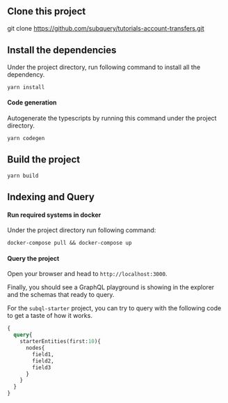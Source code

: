 ## Clone this project

git clone https://github.com/subquery/tutorials-account-transfers.git

## Install the dependencies

Under the project directory, run following command to install all the dependency.
```
yarn install
```

#### Code generation

Autogenerate the typescripts by running this command under the project directory.

````
yarn codegen
````

## Build the project

```
yarn build
```

## Indexing and Query

#### Run required systems in docker


Under the project directory run following command:

```
docker-compose pull && docker-compose up
```
#### Query the project

Open your browser and head to `http://localhost:3000`.

Finally, you should see a GraphQL playground is showing in the explorer and the schemas that ready to query.

For the `subql-starter` project, you can try to query with the following code to get a taste of how it works.

````graphql
{
  query{
    starterEntities(first:10){
      nodes{
        field1,
        field2,
        field3
      }
    }
  }
}
````
